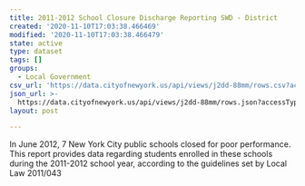 ```yaml
---
title: 2011-2012 School Closure Discharge Reporting SWD - District
created: '2020-11-10T17:03:38.466469'
modified: '2020-11-10T17:03:38.466479'
state: active
type: dataset
tags: []
groups:
  - Local Government
csv_url: 'https://data.cityofnewyork.us/api/views/j2dd-88mm/rows.csv?accessType=DOWNLOAD'
json_url: >-
  https://data.cityofnewyork.us/api/views/j2dd-88mm/rows.json?accessType=DOWNLOAD
layout: post

---
```

In June 2012, 7 New York City public schools closed for poor performance.  This report provides data regarding students enrolled in these schools during the 2011-2012 school year, according to the guidelines set by Local Law 2011/043
